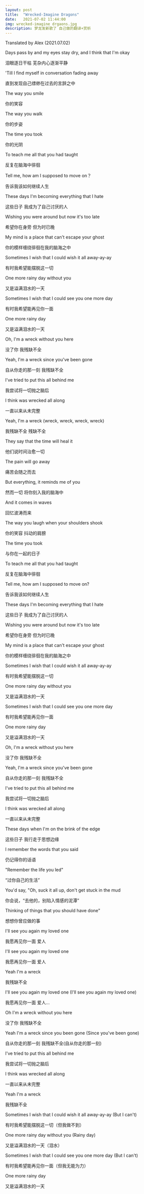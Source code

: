 ```yaml
---
layout: post
title:  "Wrecked-Imagine Dragons"
date:   2021-07-02 11:44:00
img: wrecked-imagine drgaons.jpg
description: 梦龙发新歌了 自己做的翻译+赏析
---
```


Translated by Alex (2021.07.02)


Days pass by and my eyes stay dry, and I think that I'm okay

泪眼逐日干枯 芜杂内心逐渐平静

'Till I find myself in conversation fading away

直到发现自己缥缈在过去的言辞之中

The way you smile

你的笑容

The way you walk

你的步姿

The time you took

你的光阴

To teach me all that you had taught

反复在脑海中徘徊

Tell me, how am I supposed to move on？

告诉我该如何继续人生

These days I'm becoming everything that I hate

这些日子 我成为了自己讨厌的人

Wishing you were around but now it's too late

希望你在身旁 但为时已晚

My mind is a place that can't escape your ghost

你的模样缠绕徘徊在我的脑海之中

Sometimes I wish that I could wish it all away-ay-ay

有时我希望能摆脱这一切

One more rainy day without you

又是溢满泪水的一天

Sometimes I wish that I could see you one more day

有时我希望能再见你一面

One more rainy day

又是溢满泪水的一天

Oh, I'm a wreck without you here

没了你 我残缺不全

Yeah, I'm a wreck since you've been gone

自从你走的那一刻 我残缺不全

I've tried to put this all behind me

我尝试将一切抛之脑后

I think was wrecked all along

一直以来从未完整

Yeah, I'm a wreck (wreck, wreck, wreck, wreck)

我残缺不全 残缺不全

They say that the time will heal it

他们说时间治愈一切

The pain will go away

痛苦会随之而去

But everything, it reminds me of you

然而一切 将你刻入我的脑海中

And it comes in waves

回忆波涛而来

The way you laugh when your shoulders shook

你的笑容 抖动的肩膀

The time you took

与你在一起的日子

To teach me all that you had taught

反复在脑海中徘徊

Tell me, how am I supposed to move on?

告诉我该如何继续人生

These days I'm becoming everything that I hate

这些日子 我成为了自己讨厌的人

Wishing you were around but now it's too late

希望你在身旁 但为时已晚

My mind is a place that can't escape your ghost

你的模样缠绕徘徊在我的脑海之中

Sometimes I wish that I could wish it all away-ay-ay

有时我希望能摆脱这一切

One more rainy day without you

又是溢满泪水的一天

Sometimes I wish that I could see you one more day

有时我希望能再见你一面

One more rainy day

又是溢满泪水的一天

Oh, I'm a wreck without you here

没了你 我残缺不全

Yeah, I'm a wreck since you've been gone

自从你走的那一刻 我残缺不全

I've tried to put this all behind me

我尝试将一切抛之脑后

I think was wrecked all along

一直以来从未完整

These days when I'm on the brink of the edge

这些日子 我行走于思想边缘

I remember the words that you said

仍记得你的话语

"Remember the life you led"

“过你自己的生活”

You'd say, "Oh, suck it all up, don't get stuck in the mud

你会说，“去他的，别陷入情感的泥潭”

Thinking of things that you should have done"

想想你曾应做的事

I'll see you again my loved one

我愿再见你一面 爱人

I'll see you again my loved one

我愿再见你一面 爱人

Yeah I'm a wreck

我残缺不全

I'll see you again my loved one (I'll see you again my loved one)

我愿再见你一面 爱人...

Oh I'm a wreck without you here

没了你 我残缺不全

Yeah I'm a wreck since you been gone (Since you've been gone)

自从你走的那一刻 我残缺不全(自从你走的那一刻)

I've tried to put this all behind me

我尝试将一切抛之脑后

I think was wrecked all along

一直以来从未完整

Yeah I'm a wreck

我残缺不全

Sometimes I wish that I could wish it all away-ay-ay (But I can't)

有时我希望能摆脱这一切（但我做不到）

One more rainy day without you (Rainy day)

又是溢满泪水的一天（泪水）

Sometimes I wish that I could see you one more day (But I can't)

有时我希望能再见你一面（但我无能为力）

One more rainy day

又是溢满泪水的一天

